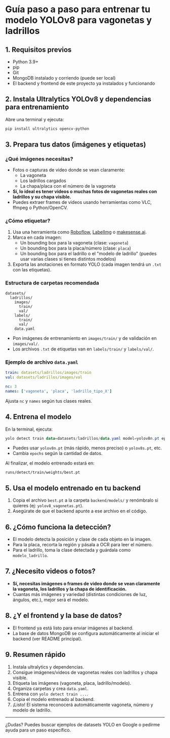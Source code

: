 # Guía paso a paso para entrenar tu modelo YOLOv8 para vagonetas y ladrillos

## 1. Requisitos previos

- Python 3.9+
- pip
- Git
- MongoDB instalado y corriendo (puede ser local)
- El backend y frontend de este proyecto ya instalados y funcionando

## 2. Instala Ultralytics YOLOv8 y dependencias para entrenamiento

Abre una terminal y ejecuta:

```powershell
pip install ultralytics opencv-python
```

## 3. Prepara tus datos (imágenes y etiquetas)

### ¿Qué imágenes necesitas?
- Fotos o capturas de video donde se vean claramente:
  - La vagoneta
  - Los ladrillos cargados
  - La chapa/placa con el número de la vagoneta
- **Sí, lo ideal es tener videos o muchas fotos de vagonetas reales con ladrillos y su chapa visible.**
- Puedes extraer frames de videos usando herramientas como VLC, ffmpeg o Python/OpenCV.

### ¿Cómo etiquetar?
1. Usa una herramienta como [Roboflow](https://roboflow.com/), [LabelImg](https://github.com/tzutalin/labelImg) o [makesense.ai](https://makesense.ai/).
2. Marca en cada imagen:
   - Un bounding box para la vagoneta (clase: `vagoneta`)
   - Un bounding box para la placa/número (clase: `placa`)
   - Un bounding box para el ladrillo o el "modelo de ladrillo" (puedes usar varias clases si tienes distintos modelos)
3. Exporta las anotaciones en formato YOLO (cada imagen tendrá un `.txt` con las etiquetas).

### Estructura de carpetas recomendada
```
datasets/
  ladrillos/
    images/
      train/
      val/
    labels/
      train/
      val/
    data.yaml
```

- Pon imágenes de entrenamiento en `images/train/` y de validación en `images/val/`.
- Los archivos `.txt` de etiquetas van en `labels/train/` y `labels/val/`.

### Ejemplo de archivo `data.yaml`
```yaml
train: datasets/ladrillos/images/train
val: datasets/ladrillos/images/val

nc: 3
names: ['vagoneta', 'placa', 'ladrillo_tipo_X']
```
Ajusta `nc` y `names` según tus clases reales.

## 4. Entrena el modelo

En la terminal, ejecuta:

```powershell
yolo detect train data=datasets/ladrillos/data.yaml model=yolov8n.pt epochs=100 imgsz=640
```
- Puedes usar `yolov8n.pt` (más rápido, menos preciso) o `yolov8s.pt`, etc.
- Cambia `epochs` según la cantidad de datos.

Al finalizar, el modelo entrenado estará en:
```
runs/detect/train/weights/best.pt
```

## 5. Usa el modelo entrenado en tu backend

1. Copia el archivo `best.pt` a la carpeta `backend/models/` y renómbralo si quieres (ej: `yolov8_vagonetas.pt`).
2. Asegúrate de que el backend apunte a ese archivo en el código.

## 6. ¿Cómo funciona la detección?
- El modelo detecta la posición y clase de cada objeto en la imagen.
- Para la placa, recorta la región y pásala a OCR para leer el número.
- Para el ladrillo, toma la clase detectada y guárdala como `modelo_ladrillo`.

## 7. ¿Necesito videos o fotos?
- **Sí, necesitas imágenes o frames de video donde se vean claramente la vagoneta, los ladrillos y la chapa de identificación.**
- Cuantas más imágenes y variedad (distintas condiciones de luz, ángulos, etc.), mejor será el modelo.

## 8. ¿Y el frontend y la base de datos?
- El frontend ya está listo para enviar imágenes al backend.
- La base de datos MongoDB se configura automáticamente al iniciar el backend (ver README principal).

## 9. Resumen rápido
1. Instala ultralytics y dependencias.
2. Consigue imágenes/videos de vagonetas reales con ladrillos y chapa visible.
3. Etiqueta las imágenes (vagoneta, placa, ladrillo/modelo).
4. Organiza carpetas y crea `data.yaml`.
5. Entrena con `yolo detect train ...`.
6. Copia el modelo entrenado al backend.
7. ¡Listo! El sistema reconocerá automáticamente vagoneta, número y modelo de ladrillo.

---

¿Dudas? Puedes buscar ejemplos de datasets YOLO en Google o pedirme ayuda para un paso específico.
